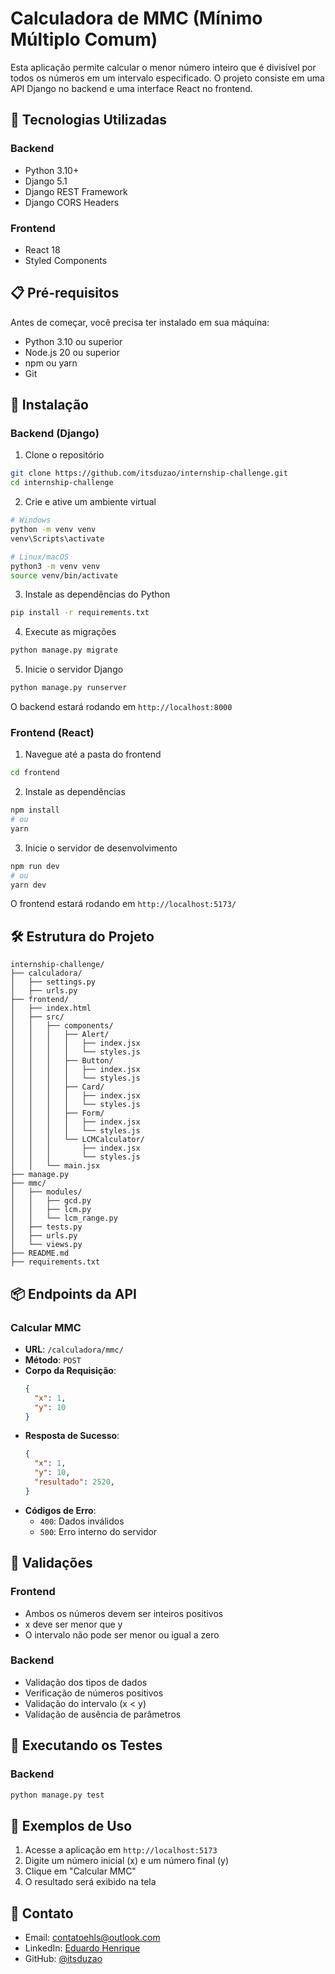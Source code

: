 # Calculadora de MMC (Mínimo Múltiplo Comum)

Esta aplicação permite calcular o menor número inteiro que é divisível por todos os números em um intervalo especificado. O projeto consiste em uma API Django no backend e uma interface React no frontend.

## 🚀 Tecnologias Utilizadas

### Backend
- Python 3.10+
- Django 5.1
- Django REST Framework
- Django CORS Headers

### Frontend
- React 18
- Styled Components

## 📋 Pré-requisitos

Antes de começar, você precisa ter instalado em sua máquina:
- Python 3.10 ou superior
- Node.js 20 ou superior
- npm ou yarn
- Git

## 🔧 Instalação

### Backend (Django)

1. Clone o repositório
```bash
git clone https://github.com/itsduzao/internship-challenge.git
cd internship-challenge
```

2. Crie e ative um ambiente virtual
```bash
# Windows
python -m venv venv
venv\Scripts\activate

# Linux/macOS
python3 -m venv venv
source venv/bin/activate
```

3. Instale as dependências do Python
```bash
pip install -r requirements.txt
```

4. Execute as migrações
```bash
python manage.py migrate
```

5. Inicie o servidor Django
```bash
python manage.py runserver
```

O backend estará rodando em `http://localhost:8000`

### Frontend (React)

1. Navegue até a pasta do frontend
```bash
cd frontend
```

2. Instale as dependências
```bash
npm install
# ou
yarn
```

3. Inicie o servidor de desenvolvimento
```bash
npm run dev
# ou
yarn dev
```

O frontend estará rodando em `http://localhost:5173/`

## 🛠️ Estrutura do Projeto

```
internship-challenge/
├── calculadora/
│   ├── settings.py
│   ├── urls.py
├── frontend/
│   ├── index.html
│   ├── src/
│   │   ├── components/
│   │   │   ├── Alert/
│   │   │   │   ├── index.jsx
│   │   │   │   └── styles.js
│   │   │   ├── Button/
│   │   │   │   ├── index.jsx
│   │   │   │   └── styles.js
│   │   │   ├── Card/
│   │   │   │   ├── index.jsx
│   │   │   │   └── styles.js
│   │   │   ├── Form/
│   │   │   │   ├── index.jsx
│   │   │   │   └── styles.js
│   │   │   └── LCMCalculator/
│   │   │       ├── index.jsx
│   │   │       └── styles.js
│   │   └── main.jsx
├── manage.py
├── mmc/
│   ├── modules/
│   │   ├── gcd.py
│   │   ├── lcm.py
│   │   └── lcm_range.py
│   ├── tests.py
│   ├── urls.py
│   └── views.py
├── README.md
├── requirements.txt

```

## 📦 Endpoints da API

### Calcular MMC
- **URL**: `/calculadora/mmc/`
- **Método**: `POST`
- **Corpo da Requisição**:
  ```json
  {
    "x": 1,
    "y": 10
  }
  ```
- **Resposta de Sucesso**:
  ```json
  {
    "x": 1,
    "y": 10,
    "resultado": 2520,
  }
  ```
- **Códigos de Erro**:
  - `400`: Dados inválidos
  - `500`: Erro interno do servidor

## 🚥 Validações

### Frontend
- Ambos os números devem ser inteiros positivos
- x deve ser menor que y
- O intervalo não pode ser menor ou igual a zero

### Backend
- Validação dos tipos de dados
- Verificação de números positivos
- Validação do intervalo (x < y)
- Validação de ausência de parâmetros


## 🧪 Executando os Testes

### Backend
```bash
python manage.py test
```

## 📱 Exemplos de Uso

1. Acesse a aplicação em `http://localhost:5173`
2. Digite um número inicial (x) e um número final (y)
3. Clique em "Calcular MMC"
4. O resultado será exibido na tela

## 📧 Contato

- Email: contatoehls@outlook.com
- LinkedIn: [Eduardo Henrique](https://www.linkedin.com/in/itsduzao/)
- GitHub: [@itsduzao](https://github.com/itsduzao)